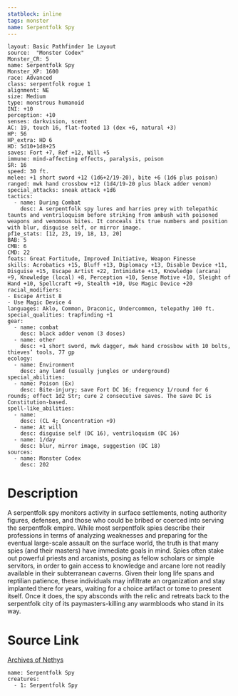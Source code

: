 ```yaml
---
statblock: inline
tags: monster
name: Serpentfolk Spy
---
```

```statblock
layout: Basic Pathfinder 1e Layout
source:  "Monster Codex"
Monster_CR: 5
name: Serpentfolk Spy
Monster_XP: 1600
race: Advanced
class: serpentfolk rogue 1
alignment: NE
size: Medium
type: monstrous humanoid
INI: +10
perception: +10
senses: darkvision, scent
AC: 19, touch 16, flat-footed 13 (dex +6, natural +3)
HP: 56
HP_extra: HD 6
HD: 5d10+1d8+25
saves: Fort +7, Ref +12, Will +5
immune: mind-affecting effects, paralysis, poison
SR: 16
speed: 30 ft.
melee: +1 short sword +12 (1d6+2/19-20), bite +6 (1d6 plus poison)
ranged: mwk hand crossbow +12 (1d4/19-20 plus black adder venom)
special_attacks: sneak attack +1d6
tactics:
  - name: During Combat
    desc: A serpentfolk spy lures and harries prey with telepathic taunts and ventriloquism before striking from ambush with poisoned weapons and venomous bites. It conceals its true numbers and position with blur, disguise self, or mirror image.
pf1e_stats: [12, 23, 19, 18, 13, 20]
BAB: 5
CMB: 6
CMD: 22
feats: Great Fortitude, Improved Initiative, Weapon Finesse
skills: Acrobatics +15, Bluff +13, Diplomacy +13, Disable Device +11, Disguise +15, Escape Artist +22, Intimidate +13, Knowledge (arcana) +9, Knowledge (local) +8, Perception +10, Sense Motive +10, Sleight of Hand +10, Spellcraft +9, Stealth +10, Use Magic Device +20
racial_modifiers:
- Escape Artist 8
- Use Magic Device 4
languages: Aklo, Common, Draconic, Undercommon, telepathy 100 ft.
special_qualities: trapfinding +1
gear:
  - name: combat
    desc: black adder venom (3 doses)
  - name: other
    desc: +1 short sword, mwk dagger, mwk hand crossbow with 10 bolts, thieves’ tools, 77 gp
ecology:
  - name: Environment
    desc: any land (usually jungles or underground)
special_abilities:
  - name: Poison (Ex)
    desc: Bite-injury; save Fort DC 16; frequency 1/round for 6 rounds; effect 1d2 Str; cure 2 consecutive saves. The save DC is Constitution-based.
spell-like_abilities:
  - name:
    desc: (CL 4; Concentration +9)
  - name: At will
    desc: disguise self (DC 16), ventriloquism (DC 16)
  - name: 1/day
    desc: blur, mirror image, suggestion (DC 18)
sources:
  - name: Monster Codex
    desc: 202
```
# Description
A serpentfolk spy monitors activity in surface settlements, noting authority figures, defenses, and those who could be bribed or coerced into serving the serpentfolk empire. While most serpentfolk spies describe their professions in terms of analyzing weaknesses and preparing for the eventual large-scale assault on the surface world, the truth is that many spies (and their masters) have immediate goals in mind. Spies often stake out powerful priests and arcanists, posing as fellow scholars or simple servitors, in order to gain access to knowledge and arcane lore not readily available in their subterranean caverns. Given their long life spans and reptilian patience, these individuals may infiltrate an organization and stay implanted there for years, waiting for a choice artifact or tome to present itself. Once it does, the spy absconds with the relic and retreats back to the serpentfolk city of its paymasters-killing any warmbloods who stand in its way.
# Source Link
[Archives of Nethys](https://aonprd.com/MonsterDisplay.aspx?ItemName=Serpentfolk%20Spy)
```encounter-table
name: Serpentfolk Spy
creatures:
  - 1: Serpentfolk Spy
```
